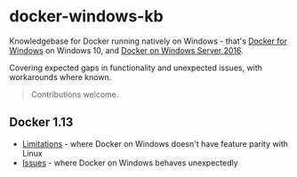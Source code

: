 # docker-windows-kb

Knowledgebase for Docker running natively on Windows - that's [Docker for Windows](https://docs.docker.com/docker-for-windows/) on Windows 10, and [Docker on Windows Server 2016](https://docs.microsoft.com/en-us/virtualization/windowscontainers/quick-start/quick-start-windows-server).

Covering expected gaps in functionality and unexpected issues, with workarounds where known. 

> Contributions welcome.

## Docker 1.13

* [Limitations](1.13/limitations.md) - where Docker on Windows doesn't have feature parity with Linux
* [Issues](1.13/issues.md) - where Docker on Windows behaves unexpectedly
